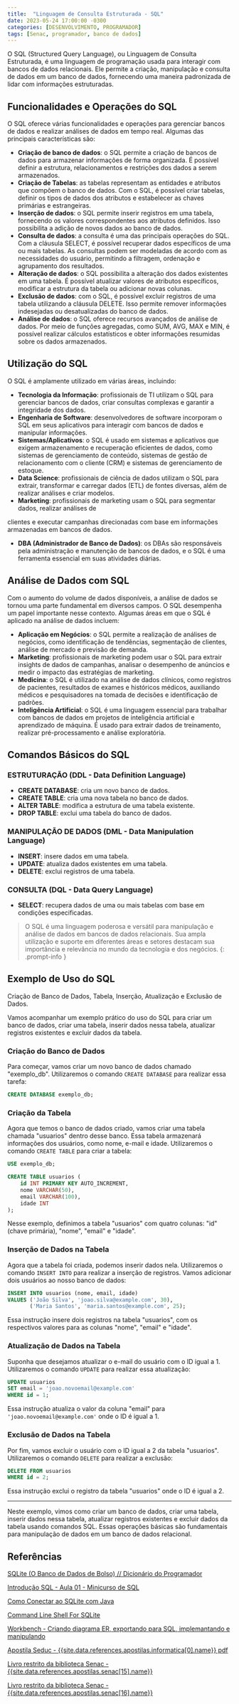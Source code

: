 ```yaml
---
title:  "Linguagem de Consulta Estruturada - SQL"
date: 2023-05-24 17:00:00 -0300
categories: [DESENVOLVIMENTO, PROGRAMADOR]
tags: [Senac, programador, banco de dados]
---
```

O SQL (Structured Query Language), ou Linguagem de Consulta Estruturada, é uma linguagem de programação usada para interagir com bancos de dados relacionais. Ele permite a criação, manipulação e consulta de dados em um banco de dados, fornecendo uma maneira padronizada de lidar com informações estruturadas.

## Funcionalidades e Operações do SQL

O SQL oferece várias funcionalidades e operações para gerenciar bancos de dados e realizar análises de dados em tempo real. Algumas das principais características são:

- **Criação de banco de dados**: o SQL permite a criação de bancos de dados para armazenar informações de forma organizada. É possível definir a estrutura, relacionamentos e restrições dos dados a serem armazenados.
- **Criação de Tabelas**: as tabelas representam as entidades e atributos que compõem o banco de dados. Com o SQL, é possível criar tabelas, definir os tipos de dados dos atributos e estabelecer as chaves primárias e estrangeiras.
- **Inserção de dados**: o SQL permite inserir registros em uma tabela, fornecendo os valores correspondentes aos atributos definidos. Isso possibilita a adição de novos dados ao banco de dados.
- **Consulta de dados**: a consulta é uma das principais operações do SQL. Com a cláusula SELECT, é possível recuperar dados específicos de uma ou mais tabelas. As consultas podem ser modeladas de acordo com as necessidades do usuário, permitindo a filtragem, ordenação e agrupamento dos resultados.
- **Alteração de dados**: o SQL possibilita a alteração dos dados existentes em uma tabela. É possível atualizar valores de atributos específicos, modificar a estrutura da tabela ou adicionar novas colunas.
- **Exclusão de dados**: com o SQL, é possível excluir registros de uma tabela utilizando a cláusula DELETE. Isso permite remover informações indesejadas ou desatualizadas do banco de dados.
- **Análise de dados**: o SQL oferece recursos avançados de análise de dados. Por meio de funções agregadas, como SUM, AVG, MAX e MIN, é possível realizar cálculos estatísticos e obter informações resumidas sobre os dados armazenados.

## Utilização do SQL

O SQL é amplamente utilizado em várias áreas, incluindo:

- **Tecnologia da Informação**: profissionais de TI utilizam o SQL para gerenciar bancos de dados, criar consultas complexas e garantir a integridade dos dados.
- **Engenharia de Software**: desenvolvedores de software incorporam o SQL em seus aplicativos para interagir com bancos de dados e manipular informações.
- **Sistemas/Aplicativos**: o SQL é usado em sistemas e aplicativos que exigem armazenamento e recuperação eficientes de dados, como sistemas de gerenciamento de conteúdo, sistemas de gestão de relacionamento com o cliente (CRM) e sistemas de gerenciamento de estoque.
- **Data Science**: profissionais de ciência de dados utilizam o SQL para extrair, transformar e carregar dados (ETL) de fontes diversas, além de realizar análises e criar modelos.
- **Marketing**: profissionais de marketing usam o SQL para segmentar dados, realizar análises de

clientes e executar campanhas direcionadas com base em informações armazenadas em bancos de dados.

- **DBA (Administrador de Banco de Dados)**: os DBAs são responsáveis pela administração e manutenção de bancos de dados, e o SQL é uma ferramenta essencial em suas atividades diárias.

## Análise de Dados com SQL

Com o aumento do volume de dados disponíveis, a análise de dados se tornou uma parte fundamental em diversos campos. O SQL desempenha um papel importante nesse contexto. Algumas áreas em que o SQL é aplicado na análise de dados incluem:

- **Aplicação em Negócios**: o SQL permite a realização de análises de negócios, como identificação de tendências, segmentação de clientes, análise de mercado e previsão de demanda.
- **Marketing**: profissionais de marketing podem usar o SQL para extrair insights de dados de campanhas, analisar o desempenho de anúncios e medir o impacto das estratégias de marketing.
- **Medicina**: o SQL é utilizado na análise de dados clínicos, como registros de pacientes, resultados de exames e históricos médicos, auxiliando médicos e pesquisadores na tomada de decisões e identificação de padrões.
- **Inteligência Artificial**: o SQL é uma linguagem essencial para trabalhar com bancos de dados em projetos de inteligência artificial e aprendizado de máquina. É usado para extrair dados de treinamento, realizar pré-processamento e análise exploratória.

## Comandos Básicos do SQL

### ESTRUTURAÇÃO (DDL - Data Definition Language)

- **CREATE DATABASE**: cria um novo banco de dados.
- **CREATE TABLE**: cria uma nova tabela no banco de dados.
- **ALTER TABLE**: modifica a estrutura de uma tabela existente.
- **DROP TABLE**: exclui uma tabela do banco de dados.

### MANIPULAÇÃO DE DADOS (DML - Data Manipulation Language)

- **INSERT**: insere dados em uma tabela.
- **UPDATE**: atualiza dados existentes em uma tabela.
- **DELETE**: exclui registros de uma tabela.

### CONSULTA (DQL - Data Query Language)

- **SELECT**: recupera dados de uma ou mais tabelas com base em condições especificadas.

> O SQL é uma linguagem poderosa e versátil para manipulação e análise de dados em bancos de dados relacionais. Sua ampla utilização e suporte em diferentes áreas e setores destacam sua importância e relevância no mundo da tecnologia e dos negócios.
{: .prompt-info }

## Exemplo de Uso do SQL

Criação de Banco de Dados, Tabela, Inserção, Atualização e Exclusão de Dados.

Vamos acompanhar um exemplo prático do uso do SQL para criar um banco de dados, criar uma tabela, inserir dados nessa tabela, atualizar registros existentes e excluir dados da tabela.

### Criação do Banco de Dados

Para começar, vamos criar um novo banco de dados chamado "exemplo_db". Utilizaremos o comando `CREATE DATABASE` para realizar essa tarefa:

```sql
CREATE DATABASE exemplo_db;

```

### Criação da Tabela

Agora que temos o banco de dados criado, vamos criar uma tabela chamada "usuarios" dentro desse banco. Essa tabela armazenará informações dos usuários, como nome, e-mail e idade. Utilizaremos o comando `CREATE TABLE` para criar a tabela:

```sql
USE exemplo_db;

CREATE TABLE usuarios (
    id INT PRIMARY KEY AUTO_INCREMENT,
    nome VARCHAR(50),
    email VARCHAR(100),
    idade INT
);

```

Nesse exemplo, definimos a tabela "usuarios" com quatro colunas: "id" (chave primária), "nome", "email" e "idade".

### Inserção de Dados na Tabela

Agora que a tabela foi criada, podemos inserir dados nela. Utilizaremos o comando `INSERT INTO` para realizar a inserção de registros. Vamos adicionar dois usuários ao nosso banco de dados:

```sql
INSERT INTO usuarios (nome, email, idade)
VALUES ('João Silva', 'joao.silva@example.com', 30),
       ('Maria Santos', 'maria.santos@example.com', 25);

```

Essa instrução insere dois registros na tabela "usuarios", com os respectivos valores para as colunas "nome", "email" e "idade".

### Atualização de Dados na Tabela

Suponha que desejamos atualizar o e-mail do usuário com o ID igual a 1. Utilizaremos o comando `UPDATE` para realizar essa atualização:

```sql
UPDATE usuarios
SET email = 'joao.novoemail@example.com'
WHERE id = 1;

```

Essa instrução atualiza o valor da coluna "email" para `'joao.novoemail@example.com'` onde o ID é igual a 1.

### Exclusão de Dados na Tabela

Por fim, vamos excluir o usuário com o ID igual a 2 da tabela "usuarios". Utilizaremos o comando `DELETE` para realizar a exclusão:

```sql
DELETE FROM usuarios
WHERE id = 2;

```

Essa instrução exclui o registro da tabela "usuarios" onde o ID é igual a 2.

---

Neste exemplo, vimos como criar um banco de dados, criar uma tabela, inserir dados nessa tabela, atualizar registros existentes e excluir dados da tabela usando comandos SQL. Essas operações básicas são fundamentais para manipulação de dados em um banco de dados relacional.

## Referências

[SQLite (O Banco de Dados de Bolso) // Dicionário do Programador](https://www.youtube.com/watch?v=xOODmm-NdUc)

[Introdução SQL -  Aula 01 - Minicurso de SQL](https://www.youtube.com/watch?v=Lq3yWn-Wb0w&list=PLTYLKz3zyxKonrLifrisb02uIjIIVvGnZ)

[Como Conectar ao SQLite com Java](https://terminalroot.com.br/2022/06/como-conectar-ao-sqlite-com-java.html)

[Command Line Shell For SQLite](https://www.sqlite.org/cli.html)

[Workbench - Criando  diagrama ER, exportando para SQL, implemantando  e manipulando](https://www.youtube.com/watch?v=WTyqp5PjdGI)

[Apostila Seduc - {{site.data.references.apostilas.informatica[0].name}} pdf]({{site.data.references.apostilas.informatica[0].link}})

[Livro restrito da biblioteca Senac - {{site.data.references.apostilas.senac[15].name}}]({{site.data.references.apostilas.senac[15].link}})

[Livro restrito da biblioteca Senac - {{site.data.references.apostilas.senac[16].name}}]({{site.data.references.apostilas.senac[16].link}})
